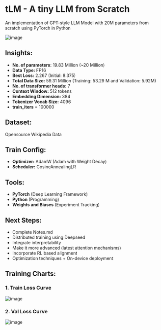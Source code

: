 # tLM - A tiny LLM from Scratch

An implementation of GPT-style LLM Model with 20M parameters from scratch using PyTorch in Python

![image](https://github.com/user-attachments/assets/c7d4604d-d528-44a4-8483-1dd4f4f9829a)

## Insights:
- **No. of parameters:** 19.83 Million (~20 Million)
- **Data Type:** FP16
- **Best Loss:** 2.267 (Initial: 8.375)
- **Total Data Size:** 59.31 Million (Training: 53.29 M and Validation: 5.92M)
- **No. of transformer heads:** 7
- **Context Window:** 512 tokens
- **Embedding Dimension:** 384
- **Tokenizer Vocab Size:** 4096
- **train_iters** = 100000

## Dataset:
Opensource Wikipedia Data

## Train Config:
* **Optimizer:** AdamW (Adam with Weight Decay)
* **Scheduler:** CosineAnnealingLR

## Tools:
- **PyTorch** (Deep Learning Framework)
- **Python** (Programming)
- **Weights and Biases** (Experiment Tracking)

## Next Steps:
- Complete Notes.md
- Distributed training using Deepseed
- Integrate interpretability
- Make it more advanced (latest attention mechanisms)
- Incorporate RL based alignment
- Optimization techniques + On-device deployment

## Training Charts:
### 1. Train Loss Curve
![image](https://github.com/user-attachments/assets/7203a337-0b1a-49cb-b753-cab7b6d01d62)
### 2. Val Loss Curve
![image](https://github.com/user-attachments/assets/a0faf203-80c5-4b5c-ac02-e61aa42e5372)


